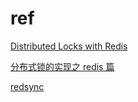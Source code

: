 
# ref
[Distributed Locks with Redis](https://redis.io/docs/manual/patterns/distributed-locks/)

[分布式锁的实现之 redis 篇](https://xiaomi-info.github.io/2019/12/17/redis-distributed-lock/)

[redsync](https://github.com/go-redsync/redsync)